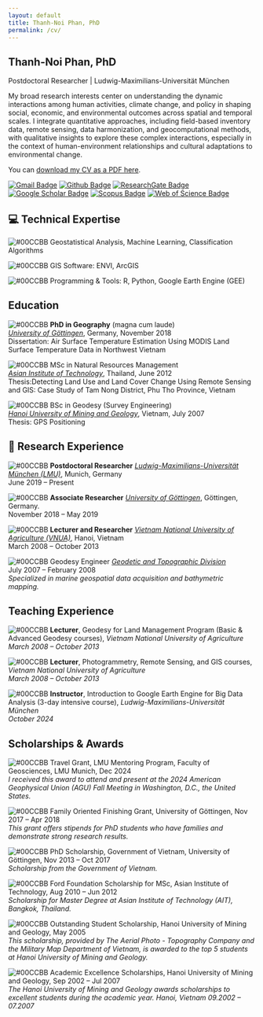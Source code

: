 ```yaml
---
layout: default
title: Thanh-Noi Phan, PhD
permalink: /cv/
---
```


## Thanh-Noi Phan, PhD
Postdoctoral Researcher | Ludwig-Maximilians-Universität München

My broad research interests center on understanding the dynamic interactions among human activities, climate change, and policy in shaping social, economic, and environmental outcomes across spatial and temporal scales. I integrate quantitative approaches, including field-based inventory data, remote sensing, data harmonization, and geocomputational methods, with qualitative insights to explore these complex interactions, especially in the context of human-environment relationships and cultural adaptations to environmental change.

You can [download my CV as a PDF here](assets/files/cv.pdf).

[![Gmail Badge](https://img.shields.io/badge/-Email-c14438?style=flat&logo=Gmail&logoColor=white&link=mailto:phanthanhnoi@gmail.com)](mailto:phanthanhnoi@gmail.com) 
[![Github Badge](https://img.shields.io/badge/-GitHub-grey?style=flat&logo=github&logoColor=white&link=https://github.com/thanhnoiphan/)](https://www.github.com/thanhnoiphan/) 
[![ResearchGate Badge](https://img.shields.io/badge/-ResearchGate-00ccbb?style=flat&logo=ResearchGate&logoColor=white&link=https://www.researchgate.net/profile/Thanh-Noi-Phan)](https://www.researchgate.net/profile/Thanh-Noi-Phan) 
[![Google Scholar Badge](https://img.shields.io/badge/-Google_Scholar-4285F4?style=flat&logo=Google-Scholar&logoColor=white&link=https://scholar.google.com/citations?user=dGQgwH0AAAAJ&hl=en&oi=ao)](https://scholar.google.com/citations?user=dGQgwH0AAAAJ&hl=en&oi=ao) 
[![Scopus Badge](https://img.shields.io/badge/-Scopus-FF6F00?style=flat&logo=Elsevier&logoColor=white&link=https://www.scopus.com/authid/detail.uri?authorId=58706107200)](https://www.scopus.com/authid/detail.uri?authorId=58706107200)
[![Web of Science Badge](https://img.shields.io/badge/-Web_of_Science-7030A0?style=flat&logo=Clarivate&logoColor=white&link=https://www.webofscience.com/wos/author/record/AAD-9789-2019)](https://www.webofscience.com/wos/author/record/AAD-9789-2019)


## 💻 Technical Expertise
![#00CCBB](https://placehold.co/10x10/00CCBB/00CCBB.png) Geostatistical Analysis, Machine Learning, Classification Algorithms

![#00CCBB](https://placehold.co/10x10/00CCBB/00CCBB.png) GIS Software: ENVI, ArcGIS

![#00CCBB](https://placehold.co/10x10/00CCBB/00CCBB.png) Programming & Tools: R, Python, Google Earth Engine (GEE)
    

## <i class="fa fa-graduation-cap"></i> Education

![#00CCBB](https://placehold.co/10x10/00CCBB/00CCBB.png) **PhD in Geography** (magna cum laude) <br> 
*[University of Göttingen](https://www.uni-goettingen.de/)*, Germany, November 2018 <br> 
Dissertation: Air Surface Temperature Estimation Using MODIS Land Surface Temperature Data in Northwest Vietnam

![#00CCBB](https://placehold.co/10x10/00CCBB/00CCBB.png) MSc in Natural Resources Management <br> 
*[Asian Institute of Technology](https://ait.ac.th/)*, Thailand, June 2012 <br> 
Thesis:Detecting Land Use and Land Cover Change Using Remote Sensing and GIS: Case Study of Tam Nong District, Phu Tho Province, Vietnam

![#00CCBB](https://placehold.co/10x10/00CCBB/00CCBB.png) BSc in Geodesy (Survey Engineering) <br> 
*[Hanoi University of Mining and Geology](https://humg.edu.vn/en/Pages/home.aspx)*, Vietnam, July 2007 <br> 
Thesis: GPS Positioning

## 🔬 Research Experience

![#00CCBB](https://placehold.co/10x10/00CCBB/00CCBB.png) **Postdoctoral Researcher**
*[Ludwig-Maximilians-Universität München (LMU)](https://www.geo.lmu.de/geographie/de/personen/)*, Munich, Germany <br>
June 2019 – Present

![#00CCBB](https://placehold.co/10x10/00CCBB/00CCBB.png) **Associate Researcher**
*[University of Göttingen](https://www.uni-goettingen.de/)*, Göttingen, Germany. <br>
November 2018 – May 2019
  

![#00CCBB](https://placehold.co/10x10/00CCBB/00CCBB.png) **Lecturer and Researcher**
*[Vietnam National University of Agriculture (VNUA)](https://eng.vnua.edu.vn/)*, Hanoi, Vietnam <br>
March 2008 – October 2013


![#00CCBB](https://placehold.co/10x10/00CCBB/00CCBB.png) Geodesy Engineer
*[Geodetic and Topographic Division]()* <br> 
July 2007 – February 2008 <br> 
*Specialized in marine geospatial data acquisition and bathymetric mapping.*


## Teaching Experience

![#00CCBB](https://placehold.co/10x10/00CCBB/00CCBB.png) **Lecturer**, Geodesy for Land Management Program (Basic & Advanced Geodesy courses), *Vietnam National University of Agriculture*  
  _March 2008 – October 2013_

![#00CCBB](https://placehold.co/10x10/00CCBB/00CCBB.png) **Lecturer**, Photogrammetry, Remote Sensing, and GIS courses, *Vietnam National University of Agriculture*  
  _March 2008 – October 2013_

![#00CCBB](https://placehold.co/10x10/00CCBB/00CCBB.png) **Instructor**, Introduction to Google Earth Engine for Big Data Analysis (3-day intensive course), *Ludwig-Maximilians-Universität München*  
  _October 2024_

## <i class="fa fa-trophy"></i> Scholarships & Awards

![#00CCBB](https://placehold.co/10x10/00CCBB/00CCBB.png) Travel Grant, LMU Mentoring Program, Faculty of Geosciences, LMU Munich, Dec 2024 <br> 
*I received this award to attend and present at the 2024 American Geophysical Union (AGU) Fall Meeting in Washington, D.C., the United States.*

![#00CCBB](https://placehold.co/10x10/00CCBB/00CCBB.png) Family Oriented Finishing Grant, University of Göttingen, Nov 2017 – Apr 2018 <br> 
*This grant offers stipends for PhD students who have families and demonstrate strong research results.*

![#00CCBB](https://placehold.co/10x10/00CCBB/00CCBB.png) PhD Scholarship, Government of Vietnam, University of Göttingen, Nov 2013 – Oct 2017 <br> 
*Scholarship from the Government of Vietnam.*

![#00CCBB](https://placehold.co/10x10/00CCBB/00CCBB.png) Ford Foundation Scholarship for MSc, Asian Institute of Technology, Aug 2010 – Jun 2012 <br> 
*Scholarship for Master Degree at Asian Institute of Technology (AIT), Bangkok, Thailand.*

![#00CCBB](https://placehold.co/10x10/00CCBB/00CCBB.png) Outstanding Student Scholarship, Hanoi University of Mining and Geology, May 2005  <br> 
*This scholarship, provided by The Aerial Photo - Topography Company and the Military Map Department of Vietnam, is awarded to the top 5 students at Hanoi University of Mining and Geology.*

![#00CCBB](https://placehold.co/10x10/00CCBB/00CCBB.png) Academic Excellence Scholarships, Hanoi University of Mining and Geology, Sep 2002 – Jul 2007 <br> 
*The Hanoi University of Mining and Geology awards scholarships to excellent students during the academic year. Hanoi, Vietnam 09.2002 – 07.2007*

